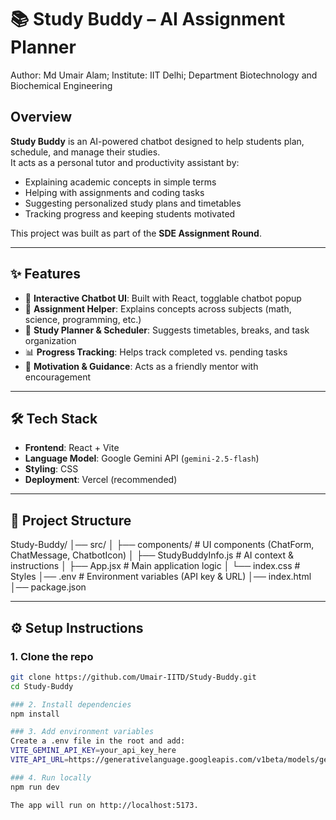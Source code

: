 # 📚 Study Buddy – AI Assignment Planner
Author: Md Umair Alam; 
Institute: IIT Delhi; 
Department Biotechnology and Biochemical Engineering

## Overview
**Study Buddy** is an AI-powered chatbot designed to help students plan, schedule, and manage their studies.  
It acts as a personal tutor and productivity assistant by:
- Explaining academic concepts in simple terms
- Helping with assignments and coding tasks
- Suggesting personalized study plans and timetables
- Tracking progress and keeping students motivated

This project was built as part of the **SDE Assignment Round**.

---

## ✨ Features
- 🤖 **Interactive Chatbot UI**: Built with React, togglable chatbot popup  
- 📘 **Assignment Helper**: Explains concepts across subjects (math, science, programming, etc.)  
- 📝 **Study Planner & Scheduler**: Suggests timetables, breaks, and task organization  
- 📊 **Progress Tracking**: Helps track completed vs. pending tasks  
- 🎯 **Motivation & Guidance**: Acts as a friendly mentor with encouragement  

---

## 🛠️ Tech Stack
- **Frontend**: React + Vite  
- **Language Model**: Google Gemini API (`gemini-2.5-flash`)  
- **Styling**: CSS  
- **Deployment**: Vercel (recommended)  

---

## 📂 Project Structure
Study-Buddy/
│── src/
│ ├── components/ # UI components (ChatForm, ChatMessage, ChatbotIcon)
│ ├── StudyBuddyInfo.js # AI context & instructions
│ ├── App.jsx # Main application logic
│ └── index.css # Styles
│── .env # Environment variables (API key & URL)
│── index.html
│── package.json


---

## ⚙️ Setup Instructions

### 1. Clone the repo
```bash
git clone https://github.com/Umair-IITD/Study-Buddy.git
cd Study-Buddy

### 2. Install dependencies
npm install

### 3. Add environment variables
Create a .env file in the root and add:
VITE_GEMINI_API_KEY=your_api_key_here
VITE_API_URL=https://generativelanguage.googleapis.com/v1beta/models/gemini-2.5-flash:generateContent

### 4. Run locally
npm run dev

The app will run on http://localhost:5173.
